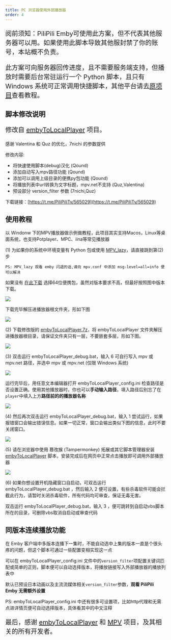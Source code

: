 ```yaml
---
title: PC 浏览器使用外部播放器
order: 4
---
```

<p style="font-size: 20px;">
    阅前须知：PiliPili Emby可使用此方案，但不代表其他服务器可以用。如果使用此脚本导致其他服封禁了你的账号，本站概不负责。
</p>
<p style="font-size: 20px;">
    此方案可向服务器回传进度，且不需要服务端支持，但播放时需要后台常驻运行一个 Python 脚本，且只有 Windows 系统可正常调用快捷脚本，其他平台请去<a href="https://github.com/kjtsune/embyToLocalPlayer">原项目</a>查看教程。
</p>


## 脚本修改说明
<p style="font-size: 20px;">修改自 <a href="https://github.com/kjtsune/embyToLocalPlayer" style="font-size: 20px;">embyToLocalPlayer</a> 项目。</p>
感谢 Valentina 和 Quz 的优化，7nichi 的参数提供

修改内容:

- 将快速使用脚本(debug)汉化 (Qound)
- 添加自动写入mpv路径功能 (Qound)
- 添加可以调用上级目录的便携py包功能 (Qound)
- 将播放列表中url转换为文字标题，mpv.net不支持 (Quz,Valentina)
- 预设部分 version_filter 参数 (7nichi,Quz)



下载链接：[https://t.me/PiliPiliTv/565029](https://t.me/PiliPiliTv/565029)

## 使用教程
以 Windonw 下的MPV播放器做示例做教程，此项目其实支持Macos，Linux等桌面系统，也支持Potplayer、MPC、iina等常见播放器

(1) 为如果你的系统中环境变量有 Python 包或使用 [MPV_lazy](https://github.com/hooke007/MPV_lazy)，请直接跳到第(2)步

    PS: MPV_lazy 观看 emby 闪退的话,请向 mpv.conf 中添加 msg-level=all=info 便可以解决

如果没有 [在此下载](https://www.python.org/downloads/windows/) 选择64位便携包，虽然对版本要求不高，但最好按照图中版本下载。

![](https://img.155155155.xyz/i/2024/02/1708139219.webp)

下载完毕解压进播放器根文件夹，形如下图

![](https://img.155155155.xyz/i/2024/02/1708139236.webp)

(2) 下载修改版的 [embyToLocalPlayer.7z](https://t.me/PiliPiliTv/565029)，将 embyToLocalPlayer 文件夹解压进播放器根目录，请保证文件夹只有一层，不要嵌套多层，形如下图。

![](https://img.155155155.xyz/i/2024/02/1708139789.webp)


(3) 双击运行 embyToLocalPlayer_debug.bat，输入 6 可自行写入 mpv 或 mpv.net 路径，并选中 mpv 或 mpv.net (仅限 Windows 系统)

![](https://img.155155155.xyz/i/2024/02/1708139973.webp)

运行完毕后，用任意文本编辑器打开 embyToLocalPlayer_config.ini 检查路径是否设置正确。使用其他播放器时，你也可以**手动输入路径**，填入路径后别忘了在`player`中填入上方**路径前的的播放器名称**

![](https://img.155155155.xyz/i/2024/02/1708140652.webp)

(4) 然后再次双击运行 embyToLocalPlayer_debug.bat，输入 1 尝试运行，如果报错窗口会输出错误信息。如果一切正常，窗口会输出类似下图的信息，此时不要关闭窗口。

![](https://img.155155155.xyz/i/2024/02/1708140004.webp)

(5) 请在浏览器中使用 篡改猴 (Tampermonkey) 拓展或其它脚本管理器安装 [embyToLocalPlayer](https://greasyfork.org/zh-CN/scripts/448648) 脚本，安装完成后在网页中正常点击播放即可调用外部播放器

![](https://img.155155155.xyz/i/2024/02/1708140028.webp)



(6) 如果你想设置开机隐藏窗口自启动，可双击运行 embyToLocalPlayer_debug.bat ，然后输入 2 便可设置，有些杀毒软件可能会拦截此行为，请暂时关闭杀毒软件，所有代码均可审查，保证无毒无害。

双击运行 embyToLocalPlayer_debug.bat，输入 3 ，便可跳转到自启动vbs脚本所在的目录，可删除vbs取消自启动或审查代码
## 同版本连续播放功能
在 Emby 客户端中多版本连播下一集时，不能自动选中上集的版本一直是个很头疼的问题，但这个脚本可通过一些配置变相实现这一点

可以在 embyToLocalPlayer_config.ini 文件中的`version_filter`项配置关键词匹配或简单的正则，脚本便可以自动选择版本，将播放链接写入外部播放器的播放列表中

默认已预设日本动画以及主流流媒体相关`version_filter`参数，**观看 PiliPili Emby 无需额外设置**


PS: embyToLocalPlayer_config.ini 中还有很多可设置项，比如http代理和无需点进详情页便可自动选择版本，具体看其中的中文注释



<p style="font-size: 20px;">
    最后，感谢 <a href="https://github.com/kjtsune/embyToLocalPlayer">embyToLocalPlayer</a> 和 <a href="https://mpv.io/">MPV</a> 项目，及其相关的所有开发者。
</p>




